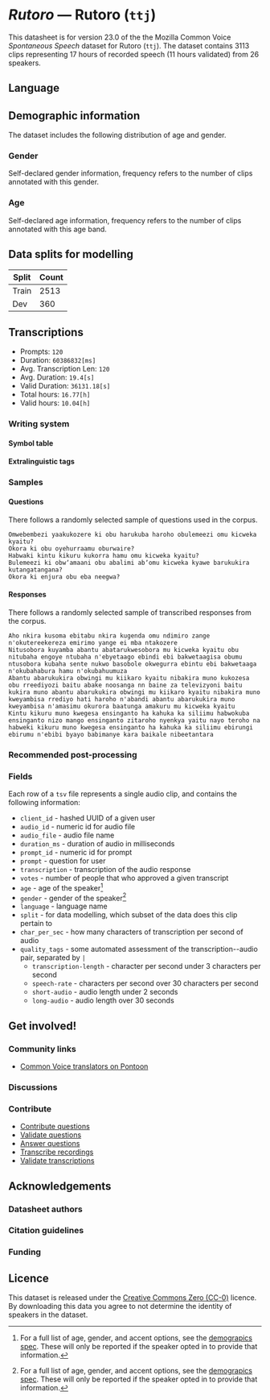 # *Rutoro* &mdash; Rutoro (`ttj`)
This datasheet is for version 23.0 of the the Mozilla Common Voice *Spontaneous Speech* dataset 
for Rutoro (`ttj`). The dataset contains 3113 clips representing 17 hours of recorded
speech (11 hours validated) from 26 speakers.

## Language
<!-- {{LANGUAGE_DESCRIPTION}} -->
<!-- Provide a brief (1-2 paragraph) description of your language -->

## Demographic information
The dataset includes the following distribution of age and gender.
<!-- You can get a lot of the information in this section from https://analyzer.cv-toolbox.web.tr/browse -->

### Gender
Self-declared gender information, frequency refers to the number of clips annotated with this gender.
<!-- {{GENDER_TABLE}} -->
<!-- @ AUTOMATICALLY GENERATED @ -->
<!-- | Gender | Frequency |
|--------|-----------|
| male, masculine | ? |
| undeclared | ? |
| female, feminine | ? | -->

### Age
Self-declared age information, frequency refers to the number of clips annotated with this age band.
<!-- {{AGE_TABLE}} -->
<!-- @ AUTOMATICALLY GENERATED @ -->
<!-- | Age band | Frequency |
|----------|-----------|
| teens | ? |
| twenties | ? |
| thirties | ? |
| fourties | ? |
| fifties | ? |
   ...if other age ranges are present in your data, add rows... -->

## Data splits for modelling



 | Split | Count |
|-|-|
| Train | 2513 |
| Dev | 360 |


## Transcriptions

* Prompts: `120`
* Duration: `60386832[ms]`
* Avg. Transcription Len: `120`
* Avg. Duration: `19.4[s]`
* Valid Duration: `36131.18[s]`
* Total hours: `16.77[h]`
* Valid hours: `10.04[h]`

<!-- {{TRANSCRIPTIONS_DESCRIPTION}} -->
<!-- A description of the transcription system used -->

### Writing system
<!-- {{WRITING_SYSTEM_DESCRIPTION}} -->
<!-- @ OPTIONAL @ -->
<!-- A description of the writing system (or writing systems) used in the text corpus -->

#### Symbol table
<!-- {{ALPHABET_TABLE}} -->
<!-- @ OPTIONAL @ -->
<!-- If the writing system is alphabetic, you can include the valid alphabet here -->

#### Extralinguistic tags

### Samples

#### Questions
There follows a randomly selected sample of questions used in the corpus.

```
Omwebembezi yaakukozere ki obu harukuba haroho obulemeezi omu kicweka kyaitu?
Okora ki obu oyehurraamu oburwaire?
Habwaki kintu kikuru kukorra hamu omu kicweka kyaitu?
Bulemeezi ki obwʼamaani obu abalimi abʼomu kicweka kyawe barukukira kutangatangana?
Okora ki enjura obu eba neegwa?
```

<!-- {{QUESTIONS_SAMPLE}} -->

#### Responses
There follows a randomly selected sample of transcribed responses from the corpus.

```
Aho nkira kusoma ebitabu nkira kugenda omu ndimiro zange n'okutereekereza emirimo yange ei mba ntakozere
Nitusobora kuyamba abantu abatarukwesobora mu kicweka kyaitu obu nitubaha engoye ntubaha n'ebyetaago ebindi ebi bakwetaagisa obumu ntusobora kubaha sente nukwo basobole okwegurra ebintu ebi bakwetaaga n'okubahabura hamu n'okubahuumuza
Abantu abarukukira obwingi mu kiikaro kyaitu nibakira muno kukozesa obu rreediyozi baitu abake noosanga nn baine za televizyoni baitu kukira muno abantu abarukukira obwingi mu kiikaro kyaitu nibakira muno kweyambisa rrediyo hati haroho n'abandi abantu abarukukira muno kweyambisa n'amasimu okurora baatunga amakuru mu kicweka kyaitu
Kintu kikuru muno kwegesa ensinganto ha kahuka ka siliimu habwokuba ensinganto nizo mango ensinganto zitaroho nyenkya yaitu nayo teroho na habweki kikuru muno kwegesa ensinganto ha kahuka ka siliimu ebirungi ebirumu n'ebibi byayo babimanye kara baikale nibeetantara

```

<!-- {{TRANSCRIPTIONS_SAMPLE}} -->

### Recommended post-processing
<!-- {{RECOMMENDED_POSTPROCESSING_DESCRIPTION}} -->
<!-- @ OPTIONAL @ -->
<!-- What should people do before they use the data, for example Unicode normalisation or normalisation of extralinguistic tags -->

### Fields
Each row of a `tsv` file represents a single audio clip, and contains the following information:

* `client_id` - hashed UUID of a given user
* `audio_id` - numeric id for audio file
* `audio_file` - audio file name
* `duration_ms` - duration of audio in milliseconds
* `prompt_id` - numeric id for prompt
* `prompt` - question for user
* `transcription` - transcription of the audio response
* `votes` - number of people that who approved a given transcript
* `age` - age of the speaker[^1]
* `gender` - gender of the speaker[^1]
* `language` - language name
* `split` - for data modelling, which subset of the data does this clip pertain to
* `char_per_sec` - how many characters of transcription per second of audio
* `quality_tags` - some automated assessment of the transcription--audio pair, separated by `|`
   *  `transcription-length` - character per second under 3 characters per second
   * `speech-rate` - characters per second over 30 characters per second
   * `short-audio` - audio length under 2 seconds
   * `long-audio` - audio length over 30 seconds

#### 
[^1]: For a full list of age, gender, and accent options, see the
[demograpics
spec](https://github.com/common-voice/common-voice/blob/main/web/src/stores/demographics.ts). These
will only be reported if the speaker opted in to provide that
information.

## Get involved!

### Community links

* [Common Voice translators on Pontoon](https://pontoon.mozilla.org/ttj/common-voice/contributors/)

<!-- {{COMMUNITY_LINKS_LIST}} -->
<!-- @ OPTIONAL @ -->
<!-- Links to community chats / fora -->

### Discussions
<!-- {{DISCUSSION_LINKS_LIST}} -->
<!-- @ OPTIONAL @ -->
<!-- Any links to discussions, for example on Discourse or other fora or blogs can be included here -->

### Contribute
* [Contribute questions](https://commonvoice.mozilla.org/spontaneous-speech/beta/question)
* [Validate questions](https://commonvoice.mozilla.org/spontaneous-speech/beta/validate)
* [Answer questions](https://commonvoice.mozilla.org/spontaneous-speech/beta/prompts)
* [Transcribe recordings](https://commonvoice.mozilla.org/spontaneous-speech/beta/transcribe)
* [Validate transcriptions](https://commonvoice.mozilla.org/spontaneous-speech/beta/check-transcript)
<!-- {{CONTRIBUTE_LINKS_LIST}} -->
<!-- Here you can include links for how to contribute to the dataset -->

## Acknowledgements

### Datasheet authors
<!-- {{DATASHEET_AUTHORS_LIST}} -->
<!-- A list in the format of: Your Name <email@email.com> -->

### Citation guidelines
<!-- {{CITATION_DESCRIPTION}} -->
<!-- @ OPTIONAL @ -->
<!-- If you published a paper and would like people to cite it, you can include the BiBTeX here -->

### Funding
<!-- {{FUNDING_DESCRIPTION}} -->
<!-- @ OPTIONAL @ -->
<!-- If you received any funding, you can include the acknowledgement here -->

## Licence
This dataset is released under the [Creative Commons Zero (CC-0)](https://creativecommons.org/public-domain/cc0/) licence. By downloading this data
you agree to not determine the identity of speakers in the dataset.